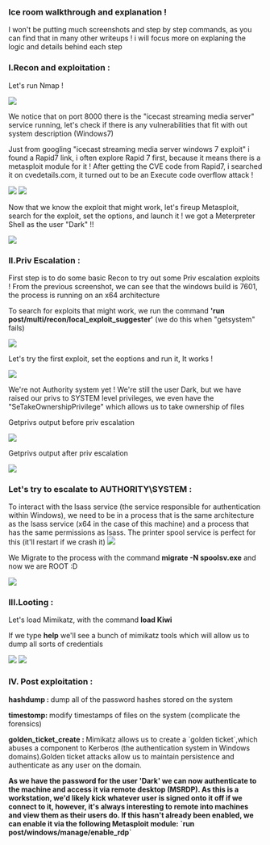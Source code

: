 <h3>Ice room walkthrough and explanation ! </h3>
<p> I won't be putting much screenshots and step by step commands, as you can find that in many other writeups ! i will focus more on explaning the logic and details behind each step </p>

<h3>I.Recon and exploitation : </h3>
<p>Let's run Nmap ! </p>
<img src="https://github.com/She9Bang/TryHackMe/blob/master/images/icenmap1.png">
<p>We notice that on port 8000 there is the "icecast streaming media server" service running, let's check if there is any vulnerabilities that fit with out system description (Windows7)</p>
<p> Just from googling "icecast streaming media server windows 7 exploit" i found a Rapid7 link, i often explore Rapid 7 first, because it means there is a metasploit module for it !
After getting the CVE code from Rapid7, i searched it on cvedetails.com, it turned out to be an Execute code overflow attack ! </p>
<img src="https://github.com/She9Bang/TryHackMe/blob/master/images/rapid7.png">
<img src="https://github.com/She9Bang/TryHackMe/blob/master/images/cve.png">

<p>Now that we know the exploit that might work, let's fireup Metasploit, search for the exploit, set the options, and launch it ! we got a Meterpreter Shell as the user "Dark"  !! </p> 
<img src="https://github.com/She9Bang/TryHackMe/blob/master/images/shell.png">

<h3>II.Priv Escalation : </h3>
<p> First step is to do some basic Recon to try out some Priv escalation exploits ! From the previous screenshot, we can see that the windows build is 7601, the process is running on an x64 architecture </p>
<p> To search for exploits that might work, we run the command <b>'run post/multi/recon/local_exploit_suggester'</b> (we do this when "getsystem" fails)  </p>
<img src="https://github.com/She9Bang/TryHackMe/blob/master/images/priv0.png">
<p>Let's try the first exploit, set the eoptions and run it, It works ! </p>
<img src="https://github.com/She9Bang/TryHackMe/blob/master/images/priv2.png">
<p> We're not Authority system yet ! We're still the user Dark, but we have raised our privs to SYSTEM level privileges, we even have the "SeTakeOwnershipPrivilege" which allows us to take ownership of files </p>

<p>Getprivs output before priv escalation</p>
<img src="https://github.com/She9Bang/TryHackMe/blob/master/images/priv1.png">
<p>Getprivs output after priv escalation</p>
<img src="https://github.com/She9Bang/TryHackMe/blob/master/images/priv3.png">

<h3>Let's try to escalate to AUTHORITY\SYSTEM : </h3>
<p> To interact with the lsass service (the service responsible for authentication within Windows),  we need to be in a process that is the same architecture as the lsass service (x64 in the case of this machine) and a process that has the same permissions as lsass. The printer spool service is perfect for this (it'll restart if we crash it)
<img src="https://github.com/She9Bang/TryHackMe/blob/master/images/priv4.png">
<p>We Migrate to the process with the command <b>migrate -N spoolsv.exe</b> and now we are ROOT :D </p>
<img src="https://github.com/She9Bang/TryHackMe/blob/master/images/priv5.png">

<h3>III.Looting : </h3>
<p> Let's load Mimikatz, with the command <b>load Kiwi</b></p>
<p>If we type <b>help</b> we'll see a bunch of mimikatz tools which will allow us to dump all sorts of credentials </p>
<img src="https://github.com/She9Bang/TryHackMe/blob/master/images/priv6.png">
<img src="https://github.com/She9Bang/TryHackMe/blob/master/images/priv7.png">

<h3>IV. Post exploitation : </h3>
<p><b>hashdump : </b> dump all of the password hashes stored on the system</p>
<p><b>timestomp: </b> modify timestamps of files on the system (complicate the forensics) </p>
<p><b>golden_ticket_create : </b> Mimikatz allows us to create a `golden ticket`,which abuses a component to Kerberos (the authentication system in Windows domains).Golden ticket attacks allow us to maintain persistence and authenticate as any user on the domain.</p>
<p><b> As we have the password for the user 'Dark' we can now authenticate to the machine and access it via remote desktop (MSRDP). As this is a workstation, we'd likely kick whatever user is signed onto it off if we connect to it, however, it's always interesting to remote into machines and view them as their users do. If this hasn't already been enabled, we can enable it via the following Metasploit module: `run post/windows/manage/enable_rdp`</p>



